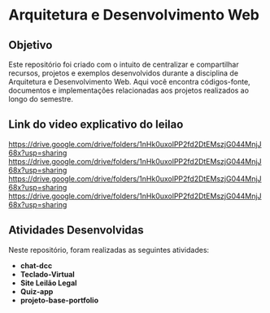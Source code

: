 # Arquitetura e Desenvolvimento Web
## Objetivo
Este repositório foi criado com o intuito de centralizar e compartilhar recursos, projetos e exemplos desenvolvidos durante a disciplina de Arquitetura e Desenvolvimento Web. Aqui você encontra códigos-fonte, documentos e implementações relacionadas aos projetos realizados ao longo do semestre.

## Link do video explicativo do leilao

https://drive.google.com/drive/folders/1nHk0uxolPP2fd2DtEMszjG044MnjJ68x?usp=sharing
https://drive.google.com/drive/folders/1nHk0uxolPP2fd2DtEMszjG044MnjJ68x?usp=sharing
https://drive.google.com/drive/folders/1nHk0uxolPP2fd2DtEMszjG044MnjJ68x?usp=sharing
https://drive.google.com/drive/folders/1nHk0uxolPP2fd2DtEMszjG044MnjJ68x?usp=sharing

## Atividades Desenvolvidas

Neste repositório, foram realizadas as seguintes atividades:

- **chat-dcc**
- **Teclado-Virtual**
- **Site Leilão Legal**
- **Quiz-app**
- **projeto-base-portfolio**
